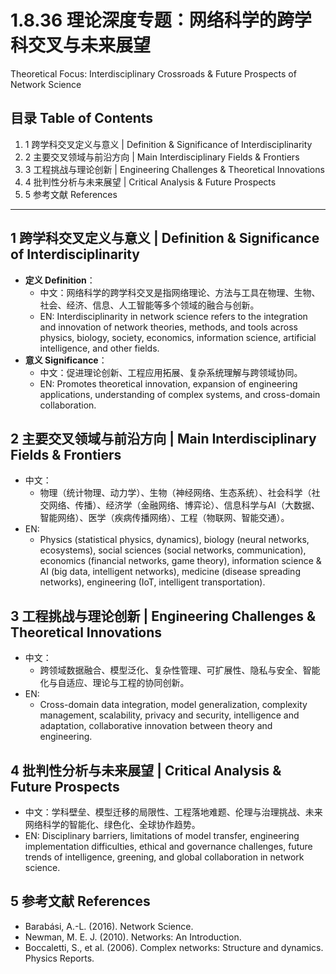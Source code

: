 # 1.8.36 理论深度专题：网络科学的跨学科交叉与未来展望

Theoretical Focus: Interdisciplinary Crossroads & Future Prospects of Network Science

## 目录 Table of Contents

1. 1 跨学科交叉定义与意义 | Definition & Significance of Interdisciplinarity
2. 2 主要交叉领域与前沿方向 | Main Interdisciplinary Fields & Frontiers
3. 3 工程挑战与理论创新 | Engineering Challenges & Theoretical Innovations
4. 4 批判性分析与未来展望 | Critical Analysis & Future Prospects
5. 5 参考文献 References

---

## 1 跨学科交叉定义与意义 | Definition & Significance of Interdisciplinarity

- **定义 Definition**：
  - 中文：网络科学的跨学科交叉是指网络理论、方法与工具在物理、生物、社会、经济、信息、人工智能等多个领域的融合与创新。
  - EN: Interdisciplinarity in network science refers to the integration and innovation of network theories, methods, and tools across physics, biology, society, economics, information science, artificial intelligence, and other fields.
- **意义 Significance**：
  - 中文：促进理论创新、工程应用拓展、复杂系统理解与跨领域协同。
  - EN: Promotes theoretical innovation, expansion of engineering applications, understanding of complex systems, and cross-domain collaboration.

## 2 主要交叉领域与前沿方向 | Main Interdisciplinary Fields & Frontiers

- 中文：
  - 物理（统计物理、动力学）、生物（神经网络、生态系统）、社会科学（社交网络、传播）、经济学（金融网络、博弈论）、信息科学与AI（大数据、智能网络）、医学（疾病传播网络）、工程（物联网、智能交通）。
- EN:
  - Physics (statistical physics, dynamics), biology (neural networks, ecosystems), social sciences (social networks, communication), economics (financial networks, game theory), information science & AI (big data, intelligent networks), medicine (disease spreading networks), engineering (IoT, intelligent transportation).

## 3 工程挑战与理论创新 | Engineering Challenges & Theoretical Innovations

- 中文：
  - 跨领域数据融合、模型泛化、复杂性管理、可扩展性、隐私与安全、智能化与自适应、理论与工程的协同创新。
- EN:
  - Cross-domain data integration, model generalization, complexity management, scalability, privacy and security, intelligence and adaptation, collaborative innovation between theory and engineering.

## 4 批判性分析与未来展望 | Critical Analysis & Future Prospects

- 中文：学科壁垒、模型迁移的局限性、工程落地难题、伦理与治理挑战、未来网络科学的智能化、绿色化、全球协作趋势。
- EN: Disciplinary barriers, limitations of model transfer, engineering implementation difficulties, ethical and governance challenges, future trends of intelligence, greening, and global collaboration in network science.

## 5 参考文献 References

- Barabási, A.-L. (2016). Network Science.
- Newman, M. E. J. (2010). Networks: An Introduction.
- Boccaletti, S., et al. (2006). Complex networks: Structure and dynamics. Physics Reports.
